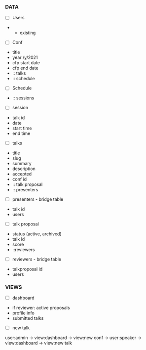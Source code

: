 ### DATA

- [ ] Users
- * existing

- [ ] Conf
- title
- year /y/2021
- cfp start date
- cfp end date
- :: talks
- :: schedule

- [ ] Schedule
- :: sessions

- [ ] session
- talk id
- date
- start time
- end time

- [ ] talks
- title
- slug
- summary
- description
- accepted
- conf id
- :: talk proposal
- :: presenters

- [ ] presenters - bridge table
- talk id
- users

- [ ] talk proposal
- status (active, archived)
- talk id
- score
- ::reviewers

- [ ] reviewers - bridge table
- talkproposal id
- users

### VIEWS

- [ ] dashboard
- if reviewer: active proposals
- profile info
- submitted talks

- [ ] new talk


user:admin -> view:dashboard -> view:new conf -> 
user:speaker -> view:dashboard -> view:new talk
